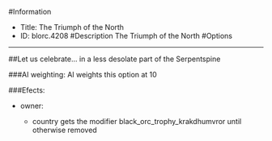 #Information
 - Title: The Triumph of the North
 - ID: blorc.4208
#Description
The Triumph of the North
#Options

___
##Let us celebrate... in a less desolate part of the Serpentspine

###AI weighting:
AI weights this option at 10


###Efects:<ul><li>owner:</li><ul><li>country gets the modifier black_orc_trophy_krakdhumvror until otherwise removed</li></ul></ul>
